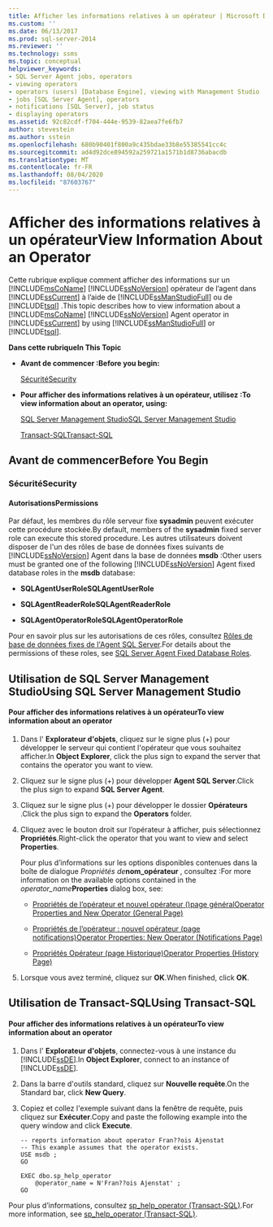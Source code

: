 ```yaml
---
title: Afficher les informations relatives à un opérateur | Microsoft Docs
ms.custom: ''
ms.date: 06/13/2017
ms.prod: sql-server-2014
ms.reviewer: ''
ms.technology: ssms
ms.topic: conceptual
helpviewer_keywords:
- SQL Server Agent jobs, operators
- viewing operators
- operators (users) [Database Engine], viewing with Management Studio
- jobs [SQL Server Agent], operators
- notifications [SQL Server], job status
- displaying operators
ms.assetid: 92c82cdf-f704-444e-9539-82aea7fe6fb7
author: stevestein
ms.author: sstein
ms.openlocfilehash: 680b90401f800a9c435bdae33b8e55385541cc4c
ms.sourcegitcommit: ad4d92dce894592a259721a1571b1d8736abacdb
ms.translationtype: MT
ms.contentlocale: fr-FR
ms.lasthandoff: 08/04/2020
ms.locfileid: "87603767"
---
```

# <a name="view-information-about-an-operator"></a><span data-ttu-id="03e34-102">Afficher des informations relatives à un opérateur</span><span class="sxs-lookup"><span data-stu-id="03e34-102">View Information About an Operator</span></span>
  <span data-ttu-id="03e34-103">Cette rubrique explique comment afficher des informations sur un [!INCLUDE[msCoName](../../includes/msconame-md.md)] [!INCLUDE[ssNoVersion](../../includes/ssnoversion-md.md)] opérateur de l’agent dans [!INCLUDE[ssCurrent](../../includes/sscurrent-md.md)] à l’aide de [!INCLUDE[ssManStudioFull](../../includes/ssmanstudiofull-md.md)] ou de [!INCLUDE[tsql](../../includes/tsql-md.md)] .</span><span class="sxs-lookup"><span data-stu-id="03e34-103">This topic describes how to view information about a [!INCLUDE[msCoName](../../includes/msconame-md.md)] [!INCLUDE[ssNoVersion](../../includes/ssnoversion-md.md)] Agent operator in [!INCLUDE[ssCurrent](../../includes/sscurrent-md.md)] by using [!INCLUDE[ssManStudioFull](../../includes/ssmanstudiofull-md.md)] or [!INCLUDE[tsql](../../includes/tsql-md.md)].</span></span>  
  
 <span data-ttu-id="03e34-104">**Dans cette rubrique**</span><span class="sxs-lookup"><span data-stu-id="03e34-104">**In This Topic**</span></span>  
  
-   <span data-ttu-id="03e34-105">**Avant de commencer :**</span><span class="sxs-lookup"><span data-stu-id="03e34-105">**Before you begin:**</span></span>  
  
     [<span data-ttu-id="03e34-106">Sécurité</span><span class="sxs-lookup"><span data-stu-id="03e34-106">Security</span></span>](#Security)  
  
-   <span data-ttu-id="03e34-107">**Pour afficher des informations relatives à un opérateur, utilisez :**</span><span class="sxs-lookup"><span data-stu-id="03e34-107">**To view information about an operator, using:**</span></span>  
  
     [<span data-ttu-id="03e34-108">SQL Server Management Studio</span><span class="sxs-lookup"><span data-stu-id="03e34-108">SQL Server Management Studio</span></span>](#SSMSProcedure)  
  
     [<span data-ttu-id="03e34-109">Transact-SQL</span><span class="sxs-lookup"><span data-stu-id="03e34-109">Transact-SQL</span></span>](#TsqlProcedure)  
  
##  <a name="before-you-begin"></a><a name="BeforeYouBegin"></a> <span data-ttu-id="03e34-110">Avant de commencer</span><span class="sxs-lookup"><span data-stu-id="03e34-110">Before You Begin</span></span>  
  
###  <a name="security"></a><a name="Security"></a> <span data-ttu-id="03e34-111">Sécurité</span><span class="sxs-lookup"><span data-stu-id="03e34-111">Security</span></span>  
  
####  <a name="permissions"></a><a name="Permissions"></a> <span data-ttu-id="03e34-112">Autorisations</span><span class="sxs-lookup"><span data-stu-id="03e34-112">Permissions</span></span>  
 <span data-ttu-id="03e34-113">Par défaut, les membres du rôle serveur fixe **sysadmin** peuvent exécuter cette procédure stockée.</span><span class="sxs-lookup"><span data-stu-id="03e34-113">By default, members of the **sysadmin** fixed server role can execute this stored procedure.</span></span> <span data-ttu-id="03e34-114">Les autres utilisateurs doivent disposer de l'un des rôles de base de données fixes suivants de [!INCLUDE[ssNoVersion](../../includes/ssnoversion-md.md)] Agent dans la base de données **msdb** :</span><span class="sxs-lookup"><span data-stu-id="03e34-114">Other users must be granted one of the following [!INCLUDE[ssNoVersion](../../includes/ssnoversion-md.md)] Agent fixed database roles in the **msdb** database:</span></span>  
  
-   <span data-ttu-id="03e34-115">**SQLAgentUserRole**</span><span class="sxs-lookup"><span data-stu-id="03e34-115">**SQLAgentUserRole**</span></span>  
  
-   <span data-ttu-id="03e34-116">**SQLAgentReaderRole**</span><span class="sxs-lookup"><span data-stu-id="03e34-116">**SQLAgentReaderRole**</span></span>  
  
-   <span data-ttu-id="03e34-117">**SQLAgentOperatorRole**</span><span class="sxs-lookup"><span data-stu-id="03e34-117">**SQLAgentOperatorRole**</span></span>  
  
 <span data-ttu-id="03e34-118">Pour en savoir plus sur les autorisations de ces rôles, consultez [Rôles de base de données fixes de l'Agent SQL Server](sql-server-agent-fixed-database-roles.md).</span><span class="sxs-lookup"><span data-stu-id="03e34-118">For details about the permissions of these roles, see [SQL Server Agent Fixed Database Roles](sql-server-agent-fixed-database-roles.md).</span></span>  
  
##  <a name="using-sql-server-management-studio"></a><a name="SSMSProcedure"></a> <span data-ttu-id="03e34-119">Utilisation de SQL Server Management Studio</span><span class="sxs-lookup"><span data-stu-id="03e34-119">Using SQL Server Management Studio</span></span>  
  
#### <a name="to-view-information-about-an-operator"></a><span data-ttu-id="03e34-120">Pour afficher des informations relatives à un opérateur</span><span class="sxs-lookup"><span data-stu-id="03e34-120">To view information about an operator</span></span>  
  
1.  <span data-ttu-id="03e34-121">Dans l' **Explorateur d'objets**, cliquez sur le signe plus (+) pour développer le serveur qui contient l'opérateur que vous souhaitez afficher.</span><span class="sxs-lookup"><span data-stu-id="03e34-121">In **Object Explorer**, click the plus sign to expand the server that contains the operator you want to view.</span></span>  
  
2.  <span data-ttu-id="03e34-122">Cliquez sur le signe plus (+) pour développer **Agent SQL Server**.</span><span class="sxs-lookup"><span data-stu-id="03e34-122">Click the plus sign to expand **SQL Server Agent**.</span></span>  
  
3.  <span data-ttu-id="03e34-123">Cliquez sur le signe plus (+) pour développer le dossier **Opérateurs** .</span><span class="sxs-lookup"><span data-stu-id="03e34-123">Click the plus sign to expand the **Operators** folder.</span></span>  
  
4.  <span data-ttu-id="03e34-124">Cliquez avec le bouton droit sur l’opérateur à afficher, puis sélectionnez **Propriétés**.</span><span class="sxs-lookup"><span data-stu-id="03e34-124">Right-click the operator that you want to view and select **Properties**.</span></span>  
  
     <span data-ttu-id="03e34-125">Pour plus d’informations sur les options disponibles contenues dans la boîte de dialogue _Propriétés de_**nom_opérateur** , consultez :</span><span class="sxs-lookup"><span data-stu-id="03e34-125">For more information on the available options contained in the _operator_name_**Properties** dialog box, see:</span></span>  
  
    -   [<span data-ttu-id="03e34-126">Propriétés de l’opérateur et nouvel opérateur &#40;&#41;page général</span><span class="sxs-lookup"><span data-stu-id="03e34-126">Operator Properties and New Operator &#40;General Page&#41;</span></span>](../../integration-services/general-page-of-integration-services-designers-options.md)  
  
    -   [<span data-ttu-id="03e34-127">Propriétés de l’opérateur : nouvel opérateur &#40;page notifications&#41;</span><span class="sxs-lookup"><span data-stu-id="03e34-127">Operator Properties: New Operator &#40;Notifications Page&#41;</span></span>](operator-properties-new-operator-notifications-page.md)  
  
    -   [<span data-ttu-id="03e34-128">Propriétés Opérateur &#40;page Historique&#41;</span><span class="sxs-lookup"><span data-stu-id="03e34-128">Operator Properties &#40;History Page&#41;</span></span>](operator-properties-history-page.md)  
  
5.  <span data-ttu-id="03e34-129">Lorsque vous avez terminé, cliquez sur **OK**.</span><span class="sxs-lookup"><span data-stu-id="03e34-129">When finished, click **OK**.</span></span>  
  
##  <a name="using-transact-sql"></a><a name="TsqlProcedure"></a> <span data-ttu-id="03e34-130">Utilisation de Transact-SQL</span><span class="sxs-lookup"><span data-stu-id="03e34-130">Using Transact-SQL</span></span>  
  
#### <a name="to-view-information-about-an-operator"></a><span data-ttu-id="03e34-131">Pour afficher des informations relatives à un opérateur</span><span class="sxs-lookup"><span data-stu-id="03e34-131">To view information about an operator</span></span>  
  
1.  <span data-ttu-id="03e34-132">Dans l' **Explorateur d'objets**, connectez-vous à une instance du [!INCLUDE[ssDE](../../includes/ssde-md.md)].</span><span class="sxs-lookup"><span data-stu-id="03e34-132">In **Object Explorer**, connect to an instance of [!INCLUDE[ssDE](../../includes/ssde-md.md)].</span></span>  
  
2.  <span data-ttu-id="03e34-133">Dans la barre d'outils standard, cliquez sur **Nouvelle requête**.</span><span class="sxs-lookup"><span data-stu-id="03e34-133">On the Standard bar, click **New Query**.</span></span>  
  
3.  <span data-ttu-id="03e34-134">Copiez et collez l'exemple suivant dans la fenêtre de requête, puis cliquez sur **Exécuter**.</span><span class="sxs-lookup"><span data-stu-id="03e34-134">Copy and paste the following example into the query window and click **Execute**.</span></span>  
  
    ```  
    -- reports information about operator Fran??ois Ajenstat   
    -- This example assumes that the operator exists.  
    USE msdb ;  
    GO  
  
    EXEC dbo.sp_help_operator  
        @operator_name = N'Fran??ois Ajenstat' ;  
    GO  
    ```  
  
 <span data-ttu-id="03e34-135">Pour plus d’informations, consultez [sp_help_operator &#40;Transact-SQL&#41;](/sql/relational-databases/system-stored-procedures/sp-help-operator-transact-sql).</span><span class="sxs-lookup"><span data-stu-id="03e34-135">For more information, see [sp_help_operator &#40;Transact-SQL&#41;](/sql/relational-databases/system-stored-procedures/sp-help-operator-transact-sql).</span></span>  
  
  
